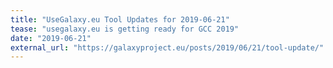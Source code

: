 ```yaml
---
title: "UseGalaxy.eu Tool Updates for 2019-06-21"
tease: "usegalaxy.eu is getting ready for GCC 2019"
date: "2019-06-21"
external_url: "https://galaxyproject.eu/posts/2019/06/21/tool-update/"
---
```


